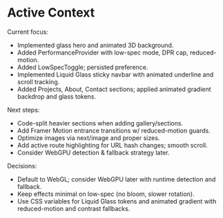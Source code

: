 # Active Context

Current focus:
- Implemented glass hero and animated 3D background.
- Added PerformanceProvider with low-spec mode, DPR cap, reduced-motion.
- Added LowSpecToggle; persisted preference.
- Implemented Liquid Glass sticky navbar with animated underline and scroll tracking.
- Added Projects, About, Contact sections; applied animated gradient backdrop and glass tokens.

Next steps:
- Code-split heavier sections when adding gallery/sections.
- Add Framer Motion entrance transitions w/ reduced-motion guards.
- Optimize images via next/image and proper sizes.
- Add active route highlighting for URL hash changes; smooth scroll.
- Consider WebGPU detection & fallback strategy later.

Decisions:
- Default to WebGL; consider WebGPU later with runtime detection and fallback.
- Keep effects minimal on low-spec (no bloom, slower rotation).
 - Use CSS variables for Liquid Glass tokens and animated gradient with reduced-motion and contrast fallbacks.

